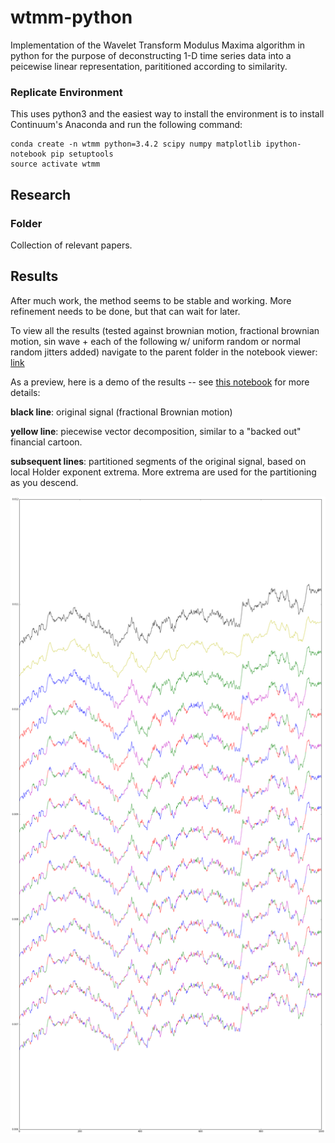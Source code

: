 wtmm-python
===========

Implementation of the Wavelet Transform Modulus Maxima algorithm in python for the purpose of deconstructing 1-D time series data into a peicewise linear representation, parititioned according to similarity.

### Replicate Environment

This uses python3 and the easiest way to install the environment is to install Continuum's Anaconda and run the following command:

    conda create -n wtmm python=3.4.2 scipy numpy matplotlib ipython-notebook pip setuptools
    source activate wtmm

## Research

### Folder 

Collection of relevant papers.

## Results

After much work, the method seems to be stable and working. More refinement needs to be done, but that can wait for later. 

To view all the results (tested against brownian motion, fractional brownian motion, sin wave + each of the following w/ uniform random or normal random jitters added) navigate to the parent folder in the notebook viewer: [link](http://nbviewer.ipython.org/github/buckie/wtmm-python/tree/master/notebooks/)

As a preview, here is a demo of the results -- see [this notebook](http://nbviewer.ipython.org/github/buckie/wtmm-python/blob/master/notebooks/scipy%20approach.ipynb) for more details:

**black line**: original signal (fractional Brownian motion)

**yellow line**: piecewise vector decomposition, similar to a "backed out" financial cartoon.

**subsequent lines**: partitioned segments of the original signal, based on local Holder exponent extrema. More extrema are used for the partitioning as you descend.

![Demo of Partitioning](https://github.com/buckie/wtmm-python/raw/master/notebooks/clustering_demo.png)


